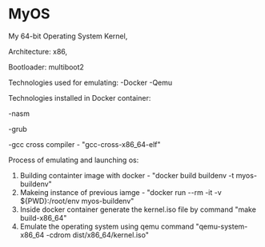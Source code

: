 # MyOS
My 64-bit Operating System Kernel,

Architecture: x86,

Bootloader: multiboot2


Technologies used for emulating:
-Docker
-Qemu


Technologies installed in Docker container:

-nasm

-grub

-gcc cross compiler - "gcc-cross-x86_64-elf"


Process of emulating and launching os:
1) Building containter image with docker - "docker build buildenv -t myos-buildenv"
2) Makeing instance of previous iamge - "docker run --rm -it -v ${PWD}:/root/env myos-buildenv"
3) Inside docker container generate the kernel.iso file by command "make build-x86_64"
4) Emulate the operating system using qemu command "qemu-system-x86_64 -cdrom dist/x86_64/kernel.iso"




